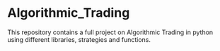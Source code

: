 # Algorithmic_Trading
This repository contains a full project on Algorithmic Trading in python using different libraries, strategies and functions.
